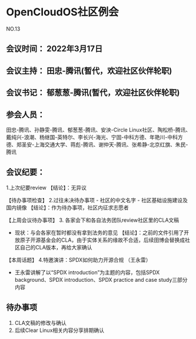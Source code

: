 # OpenCloudOS社区例会

NO.13

## 会议时间： 2022年3月17日
## 会议主持： 田忠-腾讯(暂代，欢迎社区伙伴轮职)
## 会议书记： 郁葱葱-腾讯(暂代，欢迎社区伙伴轮职)
## 参会人员： 
田忠-腾讯、孙静雯-腾讯、郁葱葱-腾讯、安泱-Circle Linux社区、陶松桥-腾讯、戴纯兴-浪潮、杨继国-英特尔、李长兴-海光、宁固-中科方德、年艳川-中科方德、郑圣安-上海交通大学、蒋彪-腾讯、谢仲天-腾讯、张希静-北京红旗、朱民-腾讯

## 会议纪要：

1.上次纪要review
【结论】：无异议

【待办事项检查】
 2.过往未决待办事项
     - 社区的中文名字
     - 社区基础设施建设及国内镜像
【结论】：作为待办事项，社区内征求志愿者

【上周会议待办事项】
 3. 各家会下和各自法务团队review社区里的CLA文稿
 * 现状：与会各家在暂时都没有拿到法务的意见
【结论】：之前的文件引用了开放原子开源基金会的CLA，由于实体关系的缘故不合适，后续田博会替换成社区自己的CLA版本，再给大家确认
 
【本周话题】
 4.特邀演讲：SPDX如何助力开源合规  （王永雷）
 * 王永雷讲解了以“SPDX introduction”为主题的内容，包括SPDX background、SPDX introduction、SPDX practice and case study三部分内容


## 待办事项
1. CLA文稿的修改与确认
2. 后续Clear Linux相关内容分享排期确认

